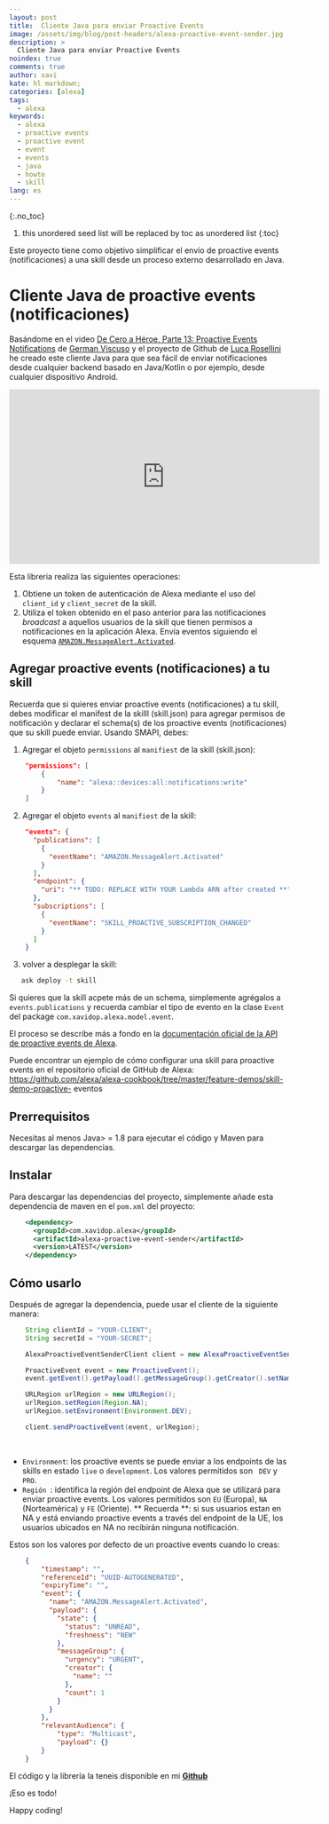 ```yaml
---
layout: post
title:  Cliente Java para enviar Proactive Events
image: /assets/img/blog/post-headers/alexa-proactive-event-sender.jpg
description: >
  Cliente Java para enviar Proactive Events
noindex: true
comments: true
author: xavi
kate: hl markdown;
categories: [alexa]
tags:
  - alexa
keywords:
  - alexa
  - proactive events
  - proactive event
  - event
  - events
  - java
  - howto
  - skill
lang: es
---
```

{:.no_toc}
1. this unordered seed list will be replaced by toc as unordered list
{:toc}

Este proyecto tiene como objetivo simplificar el envío de proactive events (notificaciones) a una skill desde un proceso externo desarrollado en Java.

# Cliente Java de proactive events (notificaciones)

Basándome en el video [De Cero a Héroe, Parte 13: Proactive Events Notifications](https://www.youtube.com/watch?v=COnuc-LX-1Y&t=714s) de [German Viscuso](https://twitter.com/germanviscuso?s=20) y el proyecto de Github de [Luca Rosellini](https://github.com/lucarosellini/proactive-events-standalone-sender) he creado este cliente Java para que sea fácil de enviar notificaciones desde cualquier backend basado en Java/Kotlin o por ejemplo, desde cualquier dispositivo Android.

<iframe width="560" height="315" src="https://www.youtube.com/embed/COnuc-LX-1Y" frameborder="0" allow="accelerometer; autoplay; encrypted-media; gyroscope; picture-in-picture" allowfullscreen></iframe>

Esta libreria realiza las siguientes operaciones:
1. Obtiene un token de autenticación de Alexa mediante el uso del ```client_id``` y ```client_secret``` de la skill.
2. Utiliza el token obtenido en el paso anterior para las notificaciones *broadcast* a aquellos usuarios de la skill que tienen permisos a notificaciones en la aplicación Alexa. Envía eventos siguiendo el esquema [```AMAZON.MessageAlert.Activated```](https://developer.amazon.com/docs/smapi/schemas-for-proactive-events.html#message-alert).

## Agregar proactive events (notificaciones) a tu skill

Recuerda que si quieres enviar proactive events (notificaciones) a tu skill, debes modificar el manifest de la skilll (skill.json) para agregar permisos de notificación y declarar el schema(s) de los proactive events (notificaciones) que su skill puede enviar. Usando SMAPI, debes:

1. Agregar el objeto ```permissions``` al ```manifiest``` de la skill (skill.json):


```json
    "permissions": [
        {
            "name": "alexa::devices:all:notifications:write"
        }
    ]
```

2. Agregar el objeto ```events``` al ```manifiest``` de la skill:


```json
    "events": {
      "publications": [
        {
          "eventName": "AMAZON.MessageAlert.Activated"
        }
      ],
      "endpoint": {
        "uri": "** TODO: REPLACE WITH YOUR Lambda ARN after created **"
      },
      "subscriptions": [
        {
          "eventName": "SKILL_PROACTIVE_SUBSCRIPTION_CHANGED"
        }
      ]
    }
```

3. volver a desplegar la skill:


```bash
   ask deploy -t skill
```

Si quieres que la skill acpete más de un schema, simplemente agrégalos a ```events.publications```  y recuerda cambiar el tipo de evento en la clase ```Event``` del package ```com.xavidop.alexa.model.event```.

El proceso se describe más a fondo en la [documentación oficial de la API de proactive events de Alexa](https://developer.amazon.com/docs/smapi/proactive-events-api.html#onboard-smapi).

Puede encontrar un ejemplo de cómo configurar una skill para proactive events en el repositorio oficial de GitHub de Alexa: https://github.com/alexa/alexa-cookbook/tree/master/feature-demos/skill-demo-proactive- eventos

## Prerrequisitos

Necesitas al menos Java> = 1.8 para ejecutar el código y Maven para descargar las dependencias.


## Instalar

Para descargar las dependencias del proyecto, simplemente añade esta dependencia de maven en el ```pom.xml``` del proyecto:

```xml
    <dependency>
      <groupId>com.xavidop.alexa</groupId>
      <artifactId>alexa-proactive-event-sender</artifactId>
      <version>LATEST</version>
    </dependency>
```

## Cómo usarlo

Después de agregar la dependencia, puede usar el cliente de la siguiente manera:

```java
    String clientId = "YOUR-CLIENT";
    String secretId = "YOUR-SECRET";

    AlexaProactiveEventSenderClient client = new AlexaProactiveEventSenderClient(clientId, secretId);

    ProactiveEvent event = new ProactiveEvent();
    event.getEvent().getPayload().getMessageGroup().getCreator().setName("Test");

    URLRegion urlRegion = new URLRegion();
    urlRegion.setRegion(Region.NA);
    urlRegion.setEnvironment(Environment.DEV);

    client.sendProactiveEvent(event, urlRegion);
```
    
* ```Environment```: los proactive events se puede enviar a los endpoints de las skills en estado ```live``` o ```development```. Los valores permitidos son ``` DEV``` y ```PRO```.
* ```Región ```: identifica la región del endpoint de Alexa que se utilizará para enviar proactive events. Los valores permitidos son ```EU``` (Europa), ```NA``` (Norteamérica) y ```FE``` (Oriente). ** Recuerda **: si sus usuarios estan en NA y está enviando proactive events a través del endpoint de la UE, los usuarios ubicados en NA no recibirán ninguna notificación.

Estos son los valores por defecto de un proactive events cuando lo creas:

```json
    {
        "timestamp": "",
        "referenceId": "UUID-AUTOGENERATED",
        "expiryTime": "",
        "event": {
          "name": "AMAZON.MessageAlert.Activated",
          "payload": {
            "state": {
              "status": "UNREAD",
              "freshness": "NEW"
            },
            "messageGroup": {
              "urgency": "URGENT",
              "creator": {
                "name": ""
              },
              "count": 1
            }
          }
        },
        "relevantAudience": {
            "type": "Multicast",
            "payload": {}
        }
    }
```

El código y la librería la teneis disponible en mi [**Github**](https://github.com/xavidop/alexa-proactive-event-sender)

¡Eso es todo!

Happy coding!